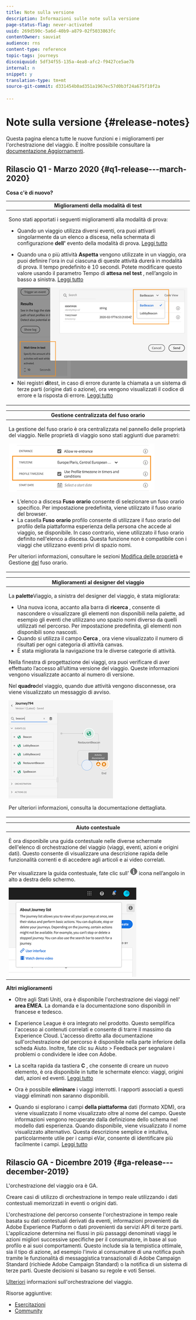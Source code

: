 ```yaml
---
title: Note sulla versione
description: Informazioni sulle note sulla versione
page-status-flag: never-activated
uuid: 269d590c-5a6d-40b9-a879-02f5033863fc
contentOwner: sauviat
audience: rns
content-type: reference
topic-tags: journeys
discoiquuid: 5df34f55-135a-4ea8-afc2-f9427ce5ae7b
internal: n
snippet: y
translation-type: tm+mt
source-git-commit: d331454b0ad351a1967ec57d0b3f24a675f10f2a

---
```



# Note sulla versione {#release-notes}

Questa pagina elenca tutte le nuove funzioni e i miglioramenti per l&#39;orchestrazione del viaggio.
È inoltre possibile consultare la [documentazione Aggiornamenti](../release-notes/documentation-updates.md).

## Rilascio Q1 - Marzo 2020 {#q1-release---march-2020}

**Cosa c&#39;è di nuovo?**

<table>
<thead>
<tr>
<th><strong>Miglioramenti della modalità di test</strong><br/></th>
</tr>
</thead>
<tbody>
<tr>
<td>
<p>Sono stati apportati i seguenti miglioramenti alla modalità di prova:</p>
<ul>
<li>Quando un viaggio utilizza diversi eventi, ora puoi attivarli singolarmente da un elenco a discesa, nella schermata di configurazione <strong>dell'</strong> evento della modalità di prova. <a href="../building-journeys/testing-the-journey.md#firing_events">Leggi tutto</a></p></li>
<li><p>Quando una o più attività <strong>Aspetta</strong> vengono utilizzate in un viaggio, ora puoi definire l'ora in cui ciascuna di queste attività durerà in modalità di prova. Il tempo predefinito è 10 secondi. Potete modificare questo valore usando il parametro Tempo di <strong>attesa nel test</strong> , nell’angolo in basso a sinistra. <a href="../building-journeys/testing-the-journey.md">Leggi tutto</a></p><img src="../assets/rn-test.png"/>
</li>
<li>Nei registri <strong>di</strong>test, in caso di errore durante la chiamata a un sistema di terze parti (origine dati o azione), ora vengono visualizzati il codice di errore e la risposta di errore. <a href="../building-journeys/testing-the-journey.md#viewing_logs">Leggi tutto</a>
</li>
</ul>
</td>
</tr>
</tbody>
</table>

<table>
<thead>
<tr>
<th><strong>Gestione centralizzata del fuso orario</strong><br/></th>
</tr>
</thead>
<tbody>
<tr> 
<td>
<p>La gestione del fuso orario è ora centralizzata nel pannello delle proprietà del viaggio. Nelle proprietà di viaggio sono stati aggiunti due parametri:</p>
<img src="../assets/rn-timezone.png"/>
<ul>
<li>L’elenco a discesa <strong>Fuso orario</strong> consente di selezionare un fuso orario specifico. Per impostazione predefinita, viene utilizzato il fuso orario del browser.</li>
<li>La casella <strong>Fuso orario</strong> profilo consente di utilizzare il fuso orario del profilo della piattaforma esperienza della persona che accede al viaggio, se disponibile. In caso contrario, viene utilizzato il fuso orario definito nell'elenco a discesa. Questa funzione non è compatibile con i viaggi che utilizzano eventi privi di spazio nomi.</li>
</ul>
<p>Per ulteriori informazioni, consultare le sezioni <a href="../building-journeys/changing-properties.md#timezone">Modifica delle proprietà</a> e Gestione <a href="../building-journeys/timezone-management.md">del</a> fuso orario.</p>
</td>
</tr>
</tbody>
</table>

<table>
<thead>
<tr>
<th><strong>Miglioramenti al designer del viaggio</strong><br/></th>
</tr>
</thead>
<tbody>
<tr> 
<td>
<p>La <strong>palette</strong>Viaggio, a sinistra del designer del viaggio, è stata migliorata:</p>
<ul>
<li>Una nuova icona, accanto alla barra di <strong>ricerca</strong> , consente di nascondere o visualizzare gli elementi non disponibili nella palette, ad esempio gli eventi che utilizzano uno spazio nomi diverso da quelli utilizzati nel percorso. Per impostazione predefinita, gli elementi non disponibili sono nascosti.</li>
<li>Quando si utilizza il campo <strong>Cerca</strong> , ora viene visualizzato il numero di risultati per ogni categoria di attività canvas.</li>
<li>È stata migliorata la navigazione tra le diverse categorie di attività.</li>
</ul>
<p>Nella finestra di progettazione dei viaggi, ora puoi verificare di aver effettuato l’accesso all’ultima versione del viaggio. Queste informazioni vengono visualizzate accanto al numero di versione.</p>
<p>Nel <strong>quadro</strong>del viaggio, quando due attività vengono disconnesse, ora viene visualizzato un messaggio di avviso.</p>
<img src="../assets/rn-canvas.png"/>
<p>Per ulteriori informazioni, consulta la documentazione <a href="../building-journeys/using-the-journey-designer.md"></a>dettagliata.</p>
</td>
</tr>
</tbody>
</table>

<table>
<thead>
<tr>
<th><strong>Aiuto contestuale</strong><br/></th>
</tr>
</thead>
<tbody>
<tr>
<td>
<p>È ora disponibile una guida contestuale nelle diverse schermate dell'elenco di orchestrazione del viaggio (viaggi, eventi, azioni e origini dati). Questo consente di visualizzare una descrizione rapida delle funzionalità correnti e di accedere agli articoli e ai video correlati.</p>
<p>Per visualizzare la guida contestuale, fate clic sull’ <img src="../assets/icon-context.png"/> icona nell’angolo in alto a destra dello schermo. </p>
<img src="../assets/rn-context.png"/>
</td>
</tr>
</tbody>
</table>

**Altri miglioramenti**

* Oltre agli Stati Uniti, ora è disponibile l&#39;orchestrazione dei viaggi nell&#39; **area EMEA**. La domanda e la documentazione sono disponibili in francese e tedesco.

* Experience League è ora integrato nel prodotto. Questo semplifica l&#39;accesso ai contenuti correlati e consente di trarre il massimo da Experience Cloud. L&#39;accesso diretto alla documentazione sull&#39;orchestrazione del percorso è disponibile nella parte inferiore della scheda Aiuto. Inoltre, fate clic su Aiuto > Feedback per segnalare i problemi o condividere le idee con Adobe.

* La scelta rapida da tastiera **C** , che consente di creare un nuovo elemento, è ora disponibile in tutte le schermate elenco: viaggi, origini dati, azioni ed eventi. [Leggi tutto](../about/user-interface.md#section_ksq_zr1_ffb)

* Ora è possibile **eliminare** i viaggi interrotti. I rapporti associati a questi viaggi eliminati non saranno disponibili.

* Quando si esplorano i campi **della piattaforma** dati (formato XDM), ora viene visualizzato il nome visualizzato oltre al nome del campo. Queste informazioni vengono recuperate dalla definizione dello schema nel modello dati esperienza. Quando disponibile, viene visualizzato il nome visualizzato alternativo. Questa descrizione semplice e intuitiva, particolarmente utile per i campi eVar, consente di identificare più facilmente i campi. [Leggi tutto](../about/user-interface.md#friendly-names-display)

## Rilascio GA - Dicembre 2019 {#ga-release---december-2019}

L&#39;orchestrazione del viaggio ora è GA.

Creare casi di utilizzo di orchestrazione in tempo reale utilizzando i dati contestuali memorizzati in eventi o origini dati.

L&#39;orchestrazione del percorso consente l&#39;orchestrazione in tempo reale basata su dati contestuali derivati da eventi, informazioni provenienti da Adobe Experience Platform o dati provenienti da servizi API di terze parti. L&#39;applicazione determina nei flussi in più passaggi denominati viaggi le azioni migliori successive specifiche per il consumatore, in base al suo profilo e ai suoi comportamenti. Questo include sia la tempistica ottimale, sia il tipo di azione, ad esempio l&#39;invio al consumatore di una notifica push tramite le funzionalità di messaggistica transazionali di Adobe Campaign Standard (richiede Adobe Campaign Standard) o la notifica di un sistema di terze parti. Queste decisioni si basano su regole e voti Sensei.

[Ulteriori](../action/working-with-adobe-campaign.md) informazioni sull&#39;orchestrazione del viaggio.

Risorse aggiuntive:

* [Esercitazioni](https://docs.adobe.com/content/help/en/platform-learn/tutorials/journey-orchestration/introduction.html)
* [Community](https://www.adobe.com/go/journeyorchestrationcommunity)